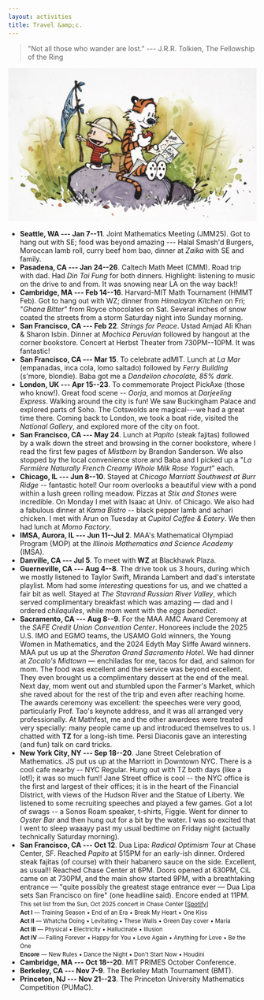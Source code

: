 ```yaml
---
layout: activities
title: Travel &amp;c.
---
```


> "Not all those who wander are lost." --- J.R.R. Tolkien, The Fellowship of the Ring

![ch-travel](images/ch2.png)

- **Seattle, WA --- Jan 7--11**. Joint Mathematics Meeting (JMM25). Got to hang out with SE; food was beyond amazing --- Halal Smash'd Burgers, Moroccan lamb roll, curry beef hom bao, dinner at *Zaika* with SE and family.
- **Pasadena, CA --- Jan 24--26**. Caltech Math Meet (CMM). Road trip with dad. Had *Din Tai Fung* for both dinners. Highlight: listening to music on the drive to and from. It was snowing near LA on the way back!!
- **Cambridge, MA --- Feb 14--16**. Harvard-MIT Math Tournament (HMMT Feb). Got to hang out with WZ; dinner from *Himalayan Kitchen* on Fri; "*Ghana Bitter*" from Royce chocolates on Sat. Several inches of snow coated the streets from a storm Saturday night into Sunday morning.
- **San Francisco, CA --- Feb 22**. *Strings for Peace*. Ustad Amjad Ali Khan & Sharon Isbin. Dinner at *Mochica Peruvian* followed by hangout at the corner bookstore. Concert at Herbst Theater from 730PM--10PM. It was fantastic!
- **San Francisco, CA --- Mar 15**. To celebrate adMIT. Lunch at *La Mar* (empanadas, inca cola, lomo saltado) followed by _Ferry Building_ (s'more, blondie). Baba got me a *Dandelion chocolate, 85% dark*.
- **London, UK --- Apr 15--23**. To commemorate Project PickAxe (those who know!). Great food scene -- _Oorja_, and momos at _Darjeeling Express_. Walking around the city is fun! We saw Buckingham Palace and explored parts of Soho. The Cotswolds are magical---we had a great time there. Coming back to London, we took a boat ride, visited the _National Gallery_, and explored more of the city on foot.
- **San Francisco, CA --- May 24**. Lunch at *Papito* (steak fajitas) followed by a walk down the street and browsing in the corner bookstore, where I read the first few pages of *Mistborn* by Brandon Sanderson. We also stopped by the local convenience store and Baba and I picked up a "*La Fermière Naturally French Creamy Whole Milk Rose Yogurt*" each.  
- **Chicago, IL --- Jun 8--10**. Stayed at *Chicago Marriott Southwest at Burr Ridge* -- fantastic hotel! Our room overlooks a beautiful view with a pond within a lush green rolling meadow. Pizzas at _Stix and Stones_ were incredible. On Monday I met with Isaac at Univ. of Chicago. We also had a fabulous dinner at *Kama Bistro* -- black pepper lamb and achari chicken. I met with Arun on Tuesday at *Cupitol Coffee & Eatery*. We then had lunch at *Momo Factory*.
- **IMSA, Aurora, IL --- Jun 11--Jul 2**. MAA's Mathematical Olympiad Program (MOP) at the *Illinois Mathematics and Science Academy* (IMSA). 
- **Danville, CA --- Jul 5**. To meet with **WZ** at Blackhawk Plaza.
- **Guerneville, CA --- Aug 4--8**. The drive took us 3 hours, during which we mostly listened to Taylor Swift, Miranda Lambert and dad's interstate playlist. Mom had some *interesting* questions for us, and we chatted a fair bit as well. Stayed at *The Stavrand Russian River Valley*, which served complimentary breakfast which was amazing &mdash; dad and I ordered *chilaquiles*, while mom went with the *eggs benedict*. 
- **Sacramento, CA --- Aug 8--9**. For the MAA AMC Award Ceremony at the *SAFE Credit Union Convention Center*. Honorees include the 2025 U.S. IMO and EGMO teams, the USAMO Gold winners, the Young Women in Mathematics, and the 2024 Edyth May Sliffe Award winners. MAA put us up at the *Sheraton Grand Sacramento Hotel*. We had dinner at *Zocalo's Midtown* &mdash; enchiladas for me, tacos for dad, and salmon for mom. The food was excellent and the service was beyond excellent. They even brought us a complimentary dessert at the end of the meal. Next day, mom went out and stumbled upon the Farmer's Market, which she raved about for the rest of the trip and even after reaching home. The awards ceremony was excellent: the speeches were very good, particularly Prof. Tao's keynote address, and it was all arranged very professionally. At Mathfest, me and the other awardees were treated very specially: many people came up and introduced themselves to us. I chatted with **TZ** for a long-ish time. Persi Diaconis gave an interesting (and fun) talk on card tricks.
- **New York City, NY --- Sep 18--20**. Jane Street Celebration of Mathematics. JS put us up at the Marriott in Downtown NYC. There is a cool cafe nearby -- NYC Regular. Hung out with TZ both days (like a lot!); it was so much fun!! Jane Street office is cool -- the NYC office is the first and largest of their offices; it is in the heart of the Financial District, with views of the Hudson River and the Statue of Liberty. We listened to some recruiting speeches and played a few games. Got a lot of swags -- a Sonos Roam speaker, t-shirts, Figgie. Went for dinner to *Oyster Bar* and then hung out for a bit by the water. I was so excited that I went to sleep waaayy past my usual bedtime on Friday night (actually technically Saturday morning).
- **San Francisco, CA --- Oct 12**. Dua Lipa: *Radical Optimism Tour* at Chase Center, SF. Reached *Papito* at 515PM for an early-ish dinner. Ordered steak fajitas (of course) with their habanero sauce on the side. Excellent, as usual!! Reached Chase Center at 6PM. Doors opened at 630PM, CiL came on at 730PM, and the main show started 9PM, with a breathtaking entrance &mdash; "quite possibly the greatest stage entrance ever — Dua Lipa sets San Francisco on fire" (one headline said). Encore ended at 11PM. <br> <small>This set list from the Sun, Oct 2025 concert in Chase Center [<a href="https://open.spotify.com/playlist/5X5cdPvMqR9kxKuMMz9zL8?si=8c1ca77d33a94ffe">Spotify</a>] <br> <b>Act I</b> &mdash; Training Season &#8226; End of an Era &#8226; Break My Heart &#8226; One Kiss <br> <b>Act II</b> &mdash; Whatcha Doing &#8226; Levitating &#8226; These Walls &#8226; Green Day cover &#8226; Maria <br> <b>Act III</b> &mdash; Physical &#8226; Electricity &#8226; Hallucinate &#8226; Illusion <br> <b>Act IV</b> &mdash; Falling Forever &#8226; Happy for You &#8226; Love Again &#8226; Anything for Love &#8226; Be the One <br> <b>Encore</b> &mdash; New Rules &#8226; Dance the Night &#8226; Don't Start Now &#8226; Houdini<br></small>
- **Cambridge, MA --- Oct 18--20**. MIT PRIMES October Conference.
- **Berkeley, CA --- Nov 7-9**. The Berkeley Math Tournament (BMT).
- **Princeton, NJ --- Nov 21--23**. The Princeton University Mathematics Competition (PUMaC).
